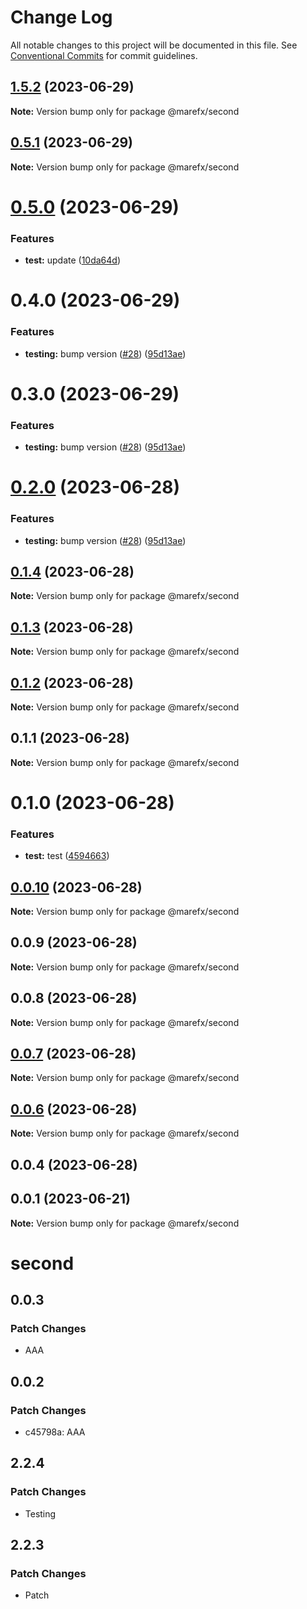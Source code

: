 # Change Log

All notable changes to this project will be documented in this file.
See [Conventional Commits](https://conventionalcommits.org) for commit guidelines.

## [1.5.2](https://github.com/MFX-com/testing-packages/compare/@marefx/second@0.5.1...@marefx/second@1.5.2) (2023-06-29)

**Note:** Version bump only for package @marefx/second





## [0.5.1](https://github.com/MFX-com/testing-packages/compare/@marefx/second@0.5.0...@marefx/second@0.5.1) (2023-06-29)

**Note:** Version bump only for package @marefx/second





# [0.5.0](https://github.com/MFX-com/testing-packages/compare/@marefx/second@0.4.0...@marefx/second@0.5.0) (2023-06-29)


### Features

* **test:** update ([10da64d](https://github.com/MFX-com/testing-packages/commit/10da64dc8397d97ebee6a27bf86e6561b36b5fe0))





# 0.4.0 (2023-06-29)


### Features

* **testing:** bump version ([#28](https://github.com/MFX-com/testing-packages/issues/28)) ([95d13ae](https://github.com/MFX-com/testing-packages/commit/95d13ae75037675af2054be485f3e12b815c0dff))





# 0.3.0 (2023-06-29)


### Features

* **testing:** bump version ([#28](https://github.com/MFX-com/testing-packages/issues/28)) ([95d13ae](https://github.com/MFX-com/testing-packages/commit/95d13ae75037675af2054be485f3e12b815c0dff))





# [0.2.0](https://github.com/MFX-com/testing-packages/compare/@marefx/second@0.1.4...@marefx/second@0.2.0) (2023-06-28)


### Features

* **testing:** bump version ([#28](https://github.com/MFX-com/testing-packages/issues/28)) ([95d13ae](https://github.com/MFX-com/testing-packages/commit/95d13ae75037675af2054be485f3e12b815c0dff))





## [0.1.4](https://github.com/MFX-com/testing-packages/compare/@marefx/second@0.1.3...@marefx/second@0.1.4) (2023-06-28)

**Note:** Version bump only for package @marefx/second





## [0.1.3](https://github.com/MFX-com/testing-packages/compare/@marefx/second@0.0.7...@marefx/second@0.1.3) (2023-06-28)

**Note:** Version bump only for package @marefx/second





## [0.1.2](https://github.com/MFX-com/testing-packages/compare/@marefx/second@0.0.7...@marefx/second@0.1.2) (2023-06-28)

**Note:** Version bump only for package @marefx/second





## 0.1.1 (2023-06-28)

**Note:** Version bump only for package @marefx/second





# 0.1.0 (2023-06-28)


### Features

* **test:** test ([4594663](https://github.com/MFX-com/testing-packages/commit/45946636673884a211bb2e568153a3d47d4f0f9b))





## [0.0.10](https://github.com/MFX-com/testing-packages/compare/@marefx/second@0.0.7...@marefx/second@0.0.10) (2023-06-28)

**Note:** Version bump only for package @marefx/second






## 0.0.9 (2023-06-28)

**Note:** Version bump only for package @marefx/second





## 0.0.8 (2023-06-28)

**Note:** Version bump only for package @marefx/second





## [0.0.7](https://github.com/MFX-com/testing-packages/compare/@marefx/second@0.0.6...@marefx/second@0.0.7) (2023-06-28)

**Note:** Version bump only for package @marefx/second





## [0.0.6](https://github.com/MFX-com/testing-packages/compare/@marefx/second@0.0.4...@marefx/second@0.0.6) (2023-06-28)

**Note:** Version bump only for package @marefx/second






## 0.0.4 (2023-06-28)

## 0.0.1 (2023-06-21)

**Note:** Version bump only for package @marefx/second

# second

## 0.0.3

### Patch Changes

- AAA

## 0.0.2

### Patch Changes

- c45798a: AAA

## 2.2.4

### Patch Changes

- Testing

## 2.2.3

### Patch Changes

- Patch
